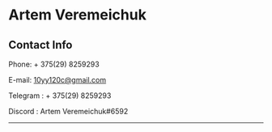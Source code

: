 # Artem Veremeichuk

## Contact Info

Phone: + 375(29) 8259293

E-mail: 10yy120c@gmail.com

Telegram : + 375(29) 8259293

Discord : Artem Veremeichuk#6592

---